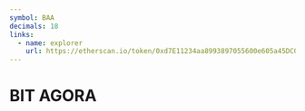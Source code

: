 ```yaml
---
symbol: BAA
decimals: 18
links:
  - name: explorer
    url: https://etherscan.io/token/0xd7E11234aa8993897055600e605a45DC01b516AE
---
```


# BIT AGORA
